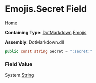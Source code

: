 # Emojis\.Secret Field

[Home](../../../README.md)

**Containing Type**: [DotMarkdown](../../README.md)\.[Emojis](../README.md)

**Assembly**: DotMarkdown\.dll

```csharp
public const string Secret = ":secret:"
```

### Field Value

System\.[String](https://docs.microsoft.com/en-us/dotnet/api/system.string)